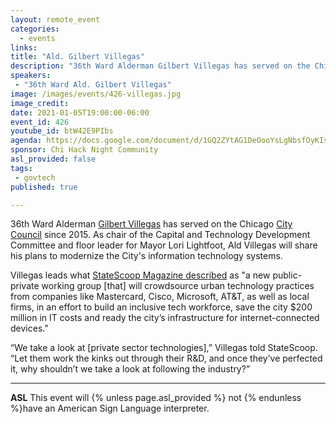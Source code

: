 ```yaml
---
layout: remote_event
categories:
  - events
links: 
title: "Ald. Gilbert Villegas"
description: "36th Ward Alderman Gilbert Villegas has served on the Chicago City Council since 2015. As chair of the Capital and Technology Development Committee and floor leader for Mayor Lori Lightfoot, Ald Villegas will share his plans to modernize the City’s information technology systems."
speakers:
 - "36th Ward Ald. Gilbert Villegas"
image: /images/events/426-villegas.jpg
image_credit:
date: 2021-01-05T19:00:00-06:00
event_id: 426
youtube_id: btW42E9PIbs
agenda: https://docs.google.com/document/d/1GQ2ZYtAG1DeOooYsLgNbsfOyKIsL7Rp8UzJ4QaqjaNQ/edit#
sponsor: Chi Hack Night Community
asl_provided: false
tags: 
 - govtech
published: true

---
```


36th Ward Alderman [Gilbert Villegas](https://en.wikipedia.org/wiki/Gilbert_Villegas) has served on the Chicago [City Council](https://www.chicago.gov/city/en/about/council.html) since 2015. As chair of the Capital and Technology Development Committee and floor leader for Mayor Lori Lightfoot, Ald Villegas will share his plans to modernize the City's information technology systems.

Villegas leads what [StateScoop Magazine described](https://statescoop.com/chicago-launches-technological-transformation-council/) as "a new public-private working group [that] will crowdsource urban technology practices from companies like Mastercard, Cisco, Microsoft, AT&T, as well as local firms, in an effort to build an inclusive tech workforce, save the city $200 million in IT costs and ready the city’s infrastructure for internet-connected devices."

“We take a look at [private sector technologies],” Villegas told StateScoop. “Let them work the kinks out through their R&D, and once they’ve perfected it, why shouldn’t we take a look at following the industry?”

---

**ASL** This event will {% unless page.asl_provided %} not {% endunless %}have an American Sign Language interpreter.
